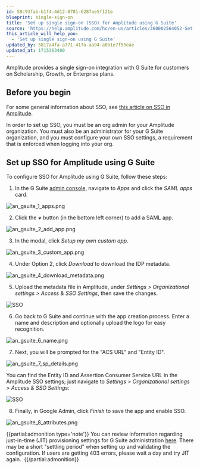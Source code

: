```yaml
---
id: 58c93fab-b1f4-4d12-8781-6287ae5f121e
blueprint: single-sign-on
title: 'Set up single sign-on (SSO) for Amplitude using G Suite'
source: 'https://help.amplitude.com/hc/en-us/articles/360002564052-Set-up-single-sign-on-SSO-for-Amplitude-using-G-Suite'
this_article_will_help_you:
  - 'Set up single sign-on using G Suite'
updated_by: 5817a4fa-a771-417a-aa94-a0b1e7f55eae
updated_at: 1715363400
---
```

Amplitude provides a single sign-on integration with G Suite for customers on Scholarship, Growth, or Enterprise plans.

## Before you begin

For some general information about SSO, see [this article on SSO in Amplitude](/admin/single-sign-on/sso).

In order to set up SSO, you must be an org admin for your Amplitude organization. You must also be an administrator for your G Suite organization, and you must configure your own SSO settings, a requirement that is enforced when logging into your org.

## Set up SSO for Amplitude using G Suite

To configure SSO for Amplitude using G Suite, follow these steps:

1. In the G Suite [admin console,](https://admin.google.com/) navigate to *Apps* and click the *SAML apps* card.

![an_gsuite_1_apps.png](/output/img/single-sign-on/an-gsuite-1-apps-png.png)

2. Click the ***+*** button (in the bottom left corner) to add a SAML app.

![an_gsuite_2_add_app.png](/output/img/single-sign-on/an-gsuite-2-add-app-png.png)

3. In the modal, click *Setup my own custom app*.

![an_gsuite_3_custom_app.png](/output/img/single-sign-on/an-gsuite-3-custom-app-png.png)

4. Under Option 2, click *Download* to download the IDP metadata.

![an_gsuite_4_download_metadata.png](/output/img/single-sign-on/an-gsuite-4-download-metadata-png.png)

5. Upload the metadata file in Amplitude, under *Settings > Organizational settings > Access & SSO Settings*, then save the changes.

![SSO](/output/img/single-sign-on/sso.png)

6. Go back to G Suite and continue with the app creation process. Enter a name and description and optionally upload the logo for easy recognition.

![an_gsuite_6_name.png](/output/img/single-sign-on/an-gsuite-6-name-png.png)

7. Next, you will be prompted for the "ACS URL" and "Entity ID".  
  
![an_gsuite_7_sp_details.png](/output/img/single-sign-on/an-gsuite-7-sp-details-png.png)

You can find the Entity ID and Assertion Consumer Service URL in the Amplitude SSO settings; just navigate to *Settings > Organizational settings > Access & SSO Settings*:

![SSO](/output/img/single-sign-on/sso.png)

8. Finally, in Google Admin, click *Finish* to save the app and enable SSO.

![an_gsuite_8_attributes.png](/output/img/single-sign-on/an-gsuite-8-attributes-png.png)

{{partial:admonition type='note'}}
 You can review information regarding just-in-time (JIT) provisioning settings for G Suite administration [here](cloud.google.com/identity/solutions/automate-user-provisioning). There may be a short "settling period" when setting up and validating the configuration. If users are getting 403 errors, please wait a day and try JIT again. 
{{/partial:admonition}}